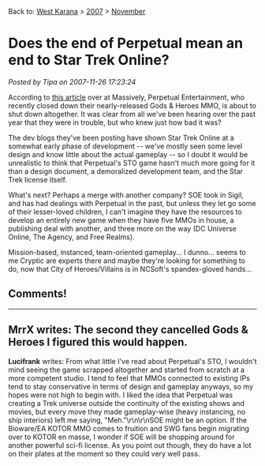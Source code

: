 Back to: [West Karana](/posts/westkarana.md) > [2007](/posts/2007/westkarana.md) > [November](./westkarana.md)
# Does the end of Perpetual mean an end to Star Trek Online?

*Posted by Tipa on 2007-11-26 17:23:24*

According to [this article](http://www.massively.com/2007/11/26/perpetual-disbanding-sto-in-jeopardy/) over at Massively, Perpetual Entertainment, who recently closed down their nearly-released Gods & Heroes MMO, is about to shut down altogether. It was clear from all we've been hearing over the past year that they were in trouble, but who knew just how bad it was?

The dev blogs they've been posting have shown Star Trek Online at a somewhat early phase of development -- we've mostly seen some level design and know little about the actual gameplay -- so I doubt it would be unrealistic to think that Perpetual's STO game hasn't much more going for it than a design document, a demoralized development team, and the Star Trek license itself.



What's next? Perhaps a merge with another company? SOE took in Sigil, and has had dealings with Perpetual in the past, but unless they let go some of their lesser-loved children, I can't imagine they have the resources to develop an entirely new game when they have five MMOs in house, a publishing deal with another, and three more on the way (DC Universe Online, The Agency, and Free Realms).

Mission-based, instanced, team-oriented gameplay... I dunno... seems to me Cryptic are experts there and maybe they're looking for something to do, now that City of Heroes/Villains is in NCSoft's spandex-gloved hands...

## Comments!
---
**MrrX** writes: The second they cancelled Gods &amp; Heroes I figured this would happen.
---
**Lucifrank** writes: From what little I've read about Perpetual's STO, I wouldn't mind seeing the game scrapped altogether and started from scratch at a more competent studio. I tend to feel that MMOs connected to existing IPs tend to stay conservative in terms of design and gameplay anyways, so my hopes were not high to begin with. I liked the idea that Perpetual was creating a Trek universe outside the continuity of the existing shows and movies, but every move they made gameplay-wise (heavy instancing, no ship interiors) left me saying, "Meh."\r\n\r\nSOE might be an option. If the Bioware/EA KOTOR MMO comes to fruition and SWG fans begin migrating over to KOTOR en masse, I wonder if SOE will be shopping around for another powerful sci-fi license. As you point out though, they do have a lot on their plates at the moment so they could very well pass.
